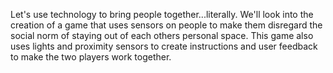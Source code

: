 Let's use technology to bring people together...literally. We'll look into the creation of a game that uses sensors on people to make them disregard the social norm of staying out of each others personal space. This game also uses lights and proximity sensors to create instructions and user feedback to make the two players work together.
